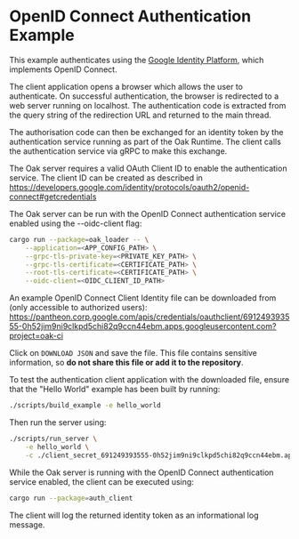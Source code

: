 # OpenID Connect Authentication Example

This example authenticates using the
[Google Identity Platform](https://developers.google.com/identity/), which
implements OpenID Connect.

The client application opens a browser which allows the user to authenticate. On
successful authentication, the browser is redirected to a web server running on
localhost. The authentication code is extracted from the query string of the
redirection URL and returned to the main thread.

The authorisation code can then be exchanged for an identity token by the
authentication service running as part of the Oak Runtime. The client calls the
authentication service via gRPC to make this exchange.

The Oak server requires a valid OAuth Client ID to enable the authentication
service. The client ID can be created as described in
https://developers.google.com/identity/protocols/oauth2/openid-connect#getcredentials

The Oak server can be run with the OpenID Connect authentication service enabled
using the --oidc-client flag:

```bash
cargo run --package=oak_loader -- \
    --application=<APP_CONFIG_PATH> \
    --grpc-tls-private-key=<PRIVATE_KEY_PATH> \
    --grpc-tls-certificate=<CERTIFICATE_PATH> \
    --root-tls-certificate=<CERTIFICATE_PATH> \
    --oidc-client=<OIDC_CLIENT_ID_PATH>
```

An example OpenID Connect Client Identity file can be downloaded from (only
accessible to authorized users):
https://pantheon.corp.google.com/apis/credentials/oauthclient/691249393555-0h52jim9ni9clkpd5chi82q9ccn44ebm.apps.googleusercontent.com?project=oak-ci

Click on `DOWNLOAD JSON` and save the file. This file contains sensitive
information, so **do not share this file or add it to the repository**.

To test the authentication client application with the downloaded file, ensure
that the "Hello World" example has been built by running:

```bash
./scripts/build_example -e hello_world
```

Then run the server using:

```bash
./scripts/run_server \
    -e hello_world \
    -c ./client_secret_691249393555-0h52jim9ni9clkpd5chi82q9ccn44ebm.apps.googleusercontent.com.json
```

While the Oak server is running with the OpenID Connect authentication service
enabled, the client can be executed using:

```bash
cargo run --package=auth_client
```

The client will log the returned identity token as an informational log message.
